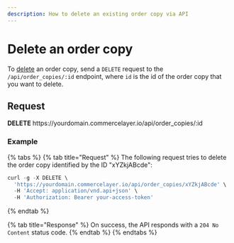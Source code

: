 ```yaml
---
description: How to delete an existing order copy via API
---
```


# Delete an order copy

To <a href="https://docs.commercelayer.io/developers/deleting-resources" target="_blank">delete</a> an order copy, send a `DELETE` request to the `/api/order_copies/:id` endpoint, where `id` is the id of the order copy that you want to delete.

## Request

**DELETE** https://<i></i>yourdomain.commercelayer.io/api/order_copies/:id

### Example

{% tabs %}
{% tab title="Request" %}
The following request tries to delete the order copy identified by the ID "xYZkjABcde":

```javascript
curl -g -X DELETE \
  'https://yourdomain.commercelayer.io/api/order_copies/xYZkjABcde' \
  -H 'Accept: application/vnd.api+json' \
  -H 'Authorization: Bearer your-access-token'
```
{% endtab %}

{% tab title="Response" %}
On success, the API responds with a `204 No Content` status code.
{% endtab %}
{% endtabs %}

